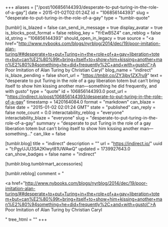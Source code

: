 +++
aliases = ["/post/106856144393/desperate-to-put-turing-in-the-role-of-a-gay"]
date = 2015-01-02T02:01:24Z
id = "106856144393"
slug = "desperate-to-put-turing-in-the-role-of-a-gay"
type = "tumblr-quote"

[tumblr]
is_blazed = false
can_send_in_message = true
display_avatar = true
is_blocks_post_format = false
reblog_key = "YrEwB5Z4"
can_reblog = false
id_string = "106856144393"
should_open_in_legacy = true
source = "<a href=\"http://www.nybooks.com/blogs/nyrblog/2014/dec/19/poor-imitation-alan-turing/##desperate+to+put+Turing+in+the+role+of+a+gay+liberation+totem+but+can%E2%80%99t+bring+itself+to+show+him+kissing+another+man%E2%80%94something+he+did+frequently%2C+and+with+gusto\">A Poor Imitation of Alan Turing by Christian Caryl</a>"
blog_name = "indirect"
is_blaze_pending = false
short_url = "https://tmblr.co/ZY3jby1ZX7ru9"
text = "desperate to put Turing in the role of a gay liberation totem but can’t bring itself to show him kissing another man—something he did frequently, and with gusto"
type = "quote"
id = 106856144393.0
post_url = "https://indirect.io/post/106856144393/desperate-to-put-turing-in-the-role-of-a-gay"
timestamp = 1420164084.0
format = "markdown"
can_blaze = false
date = "2015-01-02 02:01:24 GMT"
state = "published"
can_reply = false
note_count = 0.0
interactability_reblog = "everyone"
interactability_blaze = "everyone"
slug = "desperate-to-put-turing-in-the-role-of-a-gay"
summary = "desperate to put Turing in the role of a gay liberation totem but can’t bring itself to show him kissing another man—something..."
can_like = false

[tumblr.blog]
title = "indirect"
description = ""
url = "https://indirect.io/"
uuid = "t:PgyUJU3SA2Klwyt81UWAwQ"
updated = 1739927643.0
can_show_badges = false
name = "indirect"

[tumblr.blog.tumblrmart_accessories]

[tumblr.reblog]
comment = "<p><a href=\"http://www.nybooks.com/blogs/nyrblog/2014/dec/19/poor-imitation-alan-turing/##desperate+to+put+Turing+in+the+role+of+a+gay+liberation+totem+but+can%E2%80%99t+bring+itself+to+show+him+kissing+another+man%E2%80%94something+he+did+frequently%2C+and+with+gusto\">A Poor Imitation of Alan Turing by Christian Caryl</a></p>"
tree_html = ""
+++
